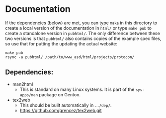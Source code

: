 
# Documentation

If the dependencies (below) are met, you can type `make` in this directory to create a local version of the documentation in `html/` or type `make pub` to create a standalone version in `pubhtml/`.
The only difference between these two versions is that `pubhtml/` also contains copies of the example spec files, so use that for putting the updating the actual website:

```
make pub
rsync -a pubhtml/ /path/to/www_asd/html/projects/protocon/
```


## Dependencies:

* man2html
  * This is standard on many Linux systems. It is part of the `sys-apps/man` package on Gentoo.
* tex2web
  * This should be built automatically in `../dep/`.
  * https://github.com/grencez/tex2web.git

